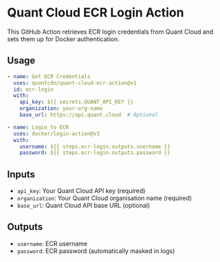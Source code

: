 # Quant Cloud ECR Login Action

This GitHub Action retrieves ECR login credentials from Quant Cloud and sets them up for Docker authentication.

## Usage

```yaml
- name: Get ECR Credentials
  uses: quantcdn/quant-cloud-ecr-action@v1
  id: ecr-login
  with:
    api_key: ${{ secrets.QUANT_API_KEY }}
    organization: your-org-name
    base_url: https://api.quant.cloud  # Optional

- name: Login to ECR
  uses: docker/login-action@v3
  with:
    username: ${{ steps.ecr-login.outputs.username }}
    password: ${{ steps.ecr-login.outputs.password }}
```

## Inputs

- `api_key`: Your Quant Cloud API key (required)
- `organization`: Your Quant Cloud organisation name (required)
- `base_url`: Quant Cloud API base URL (optional)

## Outputs

- `username`: ECR username
- `password`: ECR password (automatically masked in logs) 